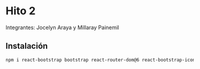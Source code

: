 # Hito 2
Integrantes: Jocelyn Araya y Millaray Painemil

## Instalación
```bash
npm i react-bootstrap bootstrap react-router-dom@6 react-bootstrap-icons sweetalert2
```
